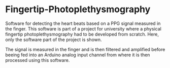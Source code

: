 # Fingertip-Photoplethysmography

Software for detecting the heart beats based on a PPG signal measured in the finger.
This software is part of a project for university where a physical fingertip photoplethysmography had to be developed from scratch. Here, only the software part of the project is shown.

The signal is measured in the finger and is then filtered and amplified before beeing fed into an Arduino analog input channel from where it is then processed using this software.

